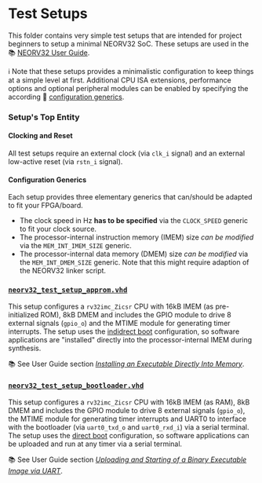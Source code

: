 # Test Setups

This folder contains very simple test setups that are intended for project beginners
to setup a minimal NEORV32 SoC. These setups are used in the :books:
[NEORV32 User Guide](https://stnolting.github.io/neorv32/ug/).

:information_source: Note that these setups provides a minimalistic configuration to keep
things at a simple level at first. Additional CPU ISA extensions, performance options and
optional peripheral modules can be enabled by specifying the according :book:
[configuration generics](https://stnolting.github.io/neorv32/#_processor_top_entity_generics).


### Setup's Top Entity

#### Clocking and Reset

All test setups require an external clock (via `clk_i` signal) and an external
low-active reset (via `rstn_i` signal).

#### Configuration Generics

Each setup provides three elementary generics that can/should be adapted to fit
your FPGA/board.

* The clock speed in Hz **has to be specified** via the `CLOCK_SPEED` generic to fit your clock source.
* The processor-internal instruction memory (IMEM) size _can be modified_ via the `MEM_INT_IMEM_SIZE` generic.
* The processor-internal data memory (DMEM) size _can be modified_ via the `MEM_INT_DMEM_SIZE` generic.
Note that this might require adaption of the NEORV32 linker script.


### [`neorv32_test_setup_approm.vhd`](https://github.com/stnolting/neorv32/blob/master/rtl/test_setups/neorv32_test_setup_approm.vhd)

This setup configures a `rv32imc_Zicsr` CPU with 16kB IMEM (as pre-initialized ROM),
8kB DMEM and includes the GPIO module to drive 8 external signals (`gpio_o`)
and the MTIME module for generating timer interrupts.
The setup uses the [indidrect boot](https://stnolting.github.io/neorv32/#_indirect_boot)
configuration, so software applications are "installed" directly into the
processor-internal IMEM during synthesis.

:books: See User Guide section [_Installing an Executable Directly Into Memory_](https://stnolting.github.io/neorv32/ug/#_installing_an_executable_directly_into_memory).


### [`neorv32_test_setup_bootloader.vhd`](https://github.com/stnolting/neorv32/blob/master/rtl/test_setups/neorv32_test_setup_bootloader.vhd)

This setup configures a `rv32imc_Zicsr` CPU with 16kB IMEM (as RAM), 8kB DMEM
and includes the GPIO module to drive 8 external signals (`gpio_o`), the MTIME
module for generating timer interrupts and UART0 to interface with the bootloader
(via `uart0_txd_o` and `uart0_rxd_i`) via a serial terminal.
The setup uses the [direct boot](https://stnolting.github.io/neorv32/#_direct_boot)
configuration, so software applications can be uploaded and run at any timer via a serial terminal.

:books: See User Guide section
[_Uploading and Starting of a Binary Executable Image via UART_](https://stnolting.github.io/neorv32/ug/#_uploading_and_starting_of_a_binary_executable_image_via_uart).
